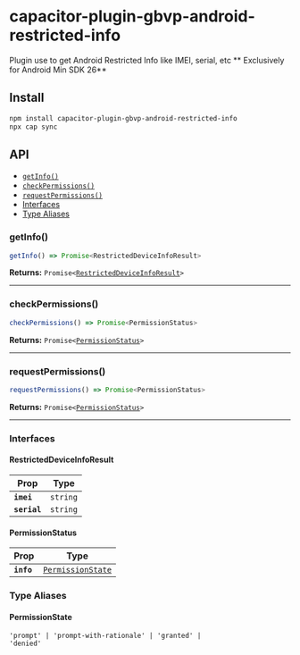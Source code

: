 # capacitor-plugin-gbvp-android-restricted-info

Plugin use to get Android Restricted Info like IMEI, serial, etc
** Exclusively for Android Min SDK 26** 

## Install

```bash
npm install capacitor-plugin-gbvp-android-restricted-info
npx cap sync
```

## API

<docgen-index>

* [`getInfo()`](#getinfo)
* [`checkPermissions()`](#checkpermissions)
* [`requestPermissions()`](#requestpermissions)
* [Interfaces](#interfaces)
* [Type Aliases](#type-aliases)

</docgen-index>

<docgen-api>
<!--Update the source file JSDoc comments and rerun docgen to update the docs below-->

### getInfo()

```typescript
getInfo() => Promise<RestrictedDeviceInfoResult>
```

**Returns:** <code>Promise&lt;<a href="#restricteddeviceinforesult">RestrictedDeviceInfoResult</a>&gt;</code>

--------------------


### checkPermissions()

```typescript
checkPermissions() => Promise<PermissionStatus>
```

**Returns:** <code>Promise&lt;<a href="#permissionstatus">PermissionStatus</a>&gt;</code>

--------------------


### requestPermissions()

```typescript
requestPermissions() => Promise<PermissionStatus>
```

**Returns:** <code>Promise&lt;<a href="#permissionstatus">PermissionStatus</a>&gt;</code>

--------------------


### Interfaces


#### RestrictedDeviceInfoResult

| Prop         | Type                |
| ------------ | ------------------- |
| **`imei`**   | <code>string</code> |
| **`serial`** | <code>string</code> |


#### PermissionStatus

| Prop       | Type                                                        |
| ---------- | ----------------------------------------------------------- |
| **`info`** | <code><a href="#permissionstate">PermissionState</a></code> |


### Type Aliases


#### PermissionState

<code>'prompt' | 'prompt-with-rationale' | 'granted' | 'denied'</code>

</docgen-api>
